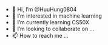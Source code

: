 - 👋 Hi, I’m @HuuHung0804
- 👀 I’m interested in machine learning
- 🌱 I’m currently learning CS50X
- 💞️ I’m looking to collaborate on ...
- 📫 How to reach me ...

<!---
HuuHung0804/HuuHung0804 is a ✨ special ✨ repository because its `README.md` (this file) appears on your GitHub profile.
You can click the Preview link to take a look at your changes.
--->
